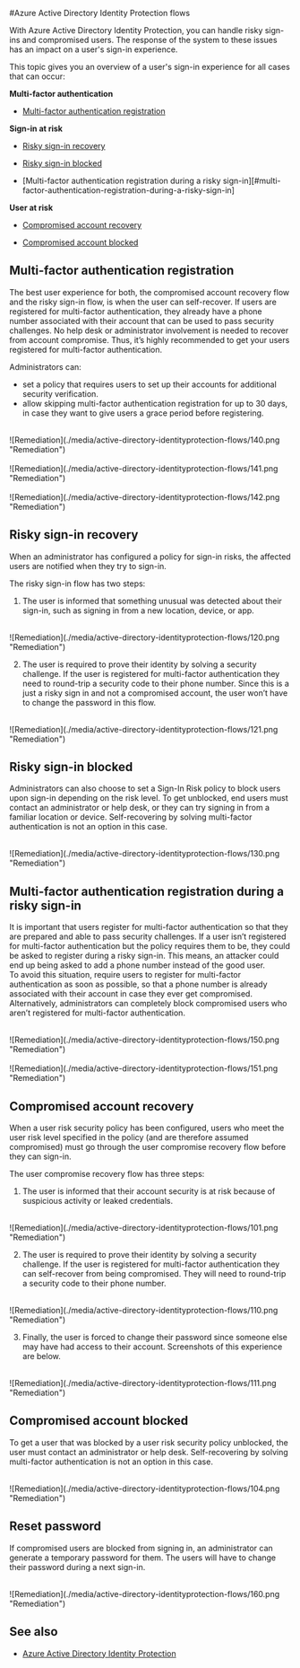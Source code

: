 <properties
	pageTitle="Azure Active Directory Identity Protection flows| Microsoft Azure"
	description="Learn how Azure AD Identity Protection enables you to limit the ability of an attacker to exploit a compromised identity or device and to secure an identity or a device that was previously suspected or known to be compromised."
	services="active-directory"
	keywords="azure active directory identity protection, cloud app discovery, managing applications, security, risk, risk level, vulnerability, security policy"
	documentationCenter=""
	authors="markusvi"
	manager="stevenpo"
	editor=""/>

<tags
	ms.service="active-directory"
	ms.workload="identity"
	ms.tgt_pltfrm="na"
	ms.devlang="na"
	ms.topic="article"
	ms.date="03/02/2016"
	ms.author="markvi"/>

#Azure Active Directory Identity Protection flows

With Azure Active Directory Identity Protection, you can handle risky sign-ins and compromised users. The response of the system to these issues has an impact on a user's sign-in experience.

This topic gives you an overview of a user's sign-in experience for all cases that can occur:  


**Multi-factor authentication**

- [Multi-factor authentication registration](#multi-factor-authentication-registration)



**Sign-in at risk**

- [Risky sign-in recovery](#risky-sign-in-recovery)

- [Risky sign-in blocked](#risky-sign-in-blocked)

- [Multi-factor authentication registration during a risky sign-in][#multi-factor-authentication-registration-during-a-risky-sign-in]
 

**User at risk**

- [Compromised account recovery](#compromised-account-recovery)

- [Compromised account blocked](#compromised-account-blocked)





## Multi-factor authentication registration

The best user experience for both, the compromised account recovery flow and the risky sign-in flow, is when the user can self-recover. If users are registered for multi-factor authentication, they already have a phone number associated with their account that can be used to pass security challenges. No help desk or administrator involvement is needed to recover from account compromise. Thus, it’s highly recommended to get your users registered for multi-factor authentication. 

Administrators can:

- set a policy that requires users to set up their accounts for additional security verification. 
- allow skipping multi-factor authentication registration for up to 30 days, in case they want to give users a grace period before registering.

 
 <br>
![Remediation](./media/active-directory-identityprotection-flows/140.png "Remediation")
<br>
 <br>
![Remediation](./media/active-directory-identityprotection-flows/141.png "Remediation")
<br>
 <br>
![Remediation](./media/active-directory-identityprotection-flows/142.png "Remediation")
<br>

 






## Risky sign-in recovery

When an administrator has configured a policy for sign-in risks, the affected users are notified when they try to sign-in. 

The risky sign-in flow has two steps: 

1. The user is informed that something unusual was detected about their sign-in, such as signing in from a new location, device, or app. 
<br>
![Remediation](./media/active-directory-identityprotection-flows/120.png "Remediation")
<br>

2. The user is required to prove their identity by solving a security challenge. If the user is registered for multi-factor authentication they need to round-trip a security code to their phone number. Since this is a just a risky sign in and not a compromised account, the user won’t have to change the password in this flow. 
<br>
![Remediation](./media/active-directory-identityprotection-flows/121.png "Remediation")
<br>



 
## Risky sign-in blocked
Administrators can also choose to set a Sign-In Risk policy to block users upon sign-in depending on the risk level. To get unblocked, end users must contact an administrator or help desk, or they can try signing in from a familiar location or device. Self-recovering by solving multi-factor authentication is not an option in this case.

<br>
![Remediation](./media/active-directory-identityprotection-flows/130.png "Remediation")
<br>



## Multi-factor authentication registration during a risky sign-in

It is important that users register for multi-factor authentication so that they are prepared and able to pass security challenges. If a user isn’t registered for multi-factor authentication but the policy requires them to be, they could be asked to register during a risky sign-in. This means, an attacker could end up being asked to add a phone number instead of the good user. <br>
To avoid this situation, require users to register for multi-factor authentication as soon as possible, so that a phone number is already associated with their account in case they ever get compromised. Alternatively, administrators can completely block compromised users who aren’t registered for multi-factor authentication.

 <br>
![Remediation](./media/active-directory-identityprotection-flows/150.png "Remediation")
<br>
 <br>
![Remediation](./media/active-directory-identityprotection-flows/151.png "Remediation")
<br> 






## Compromised account recovery

When a user risk security policy has been configured, users who meet the user risk level specified in the policy (and are therefore assumed compromised) must go through the user compromise recovery flow before they can sign-in. 

The user compromise recovery flow has three steps:

1. The user is informed that their account security is at risk because of suspicious activity or leaked credentials.

<br>
![Remediation](./media/active-directory-identityprotection-flows/101.png "Remediation")
<br> 

2.	The user is required to prove their identity by solving a security challenge. If the user is registered for multi-factor authentication they can self-recover from being compromised. They will need to round-trip a security code to their phone number. 

<br>
![Remediation](./media/active-directory-identityprotection-flows/110.png "Remediation")
<br>


3.	Finally, the user is forced to change their password since someone else may have had access to their account. 
Screenshots of this experience are below.
 
<br>
![Remediation](./media/active-directory-identityprotection-flows/111.png "Remediation")
<br>



## Compromised account blocked 

To get a user that was blocked by a user risk security policy unblocked, the user must contact an administrator or help desk. Self-recovering by solving multi-factor authentication is not an option in this case.

<br>
![Remediation](./media/active-directory-identityprotection-flows/104.png "Remediation")
<br>



 
## Reset password

If compromised users are blocked from signing in, an administrator can generate a temporary password for them. The users will have to change their password during a next sign-in.

<br>
![Remediation](./media/active-directory-identityprotection-flows/160.png "Remediation")
<br> 


 




 

## See also

- [Azure Active Directory Identity Protection](active-directory-identityprotection.md) 